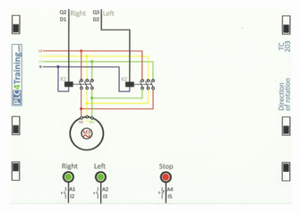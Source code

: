 <p align="center">
<img width="700" height="" src="https://github.com/DexterTaha/Controllino-PLC-Sample/blob/main/Training%20Card%20Picture/203.jpg">
</p>
